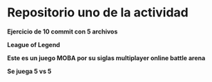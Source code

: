 # Repositorio uno de la actividad 

**Ejercicio de 10 commit con 5 archivos**

**League of Legend**

**Este es un juego MOBA por su siglas multiplayer online battle arena**

**Se juega 5 vs 5**

